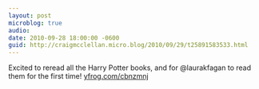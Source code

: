 ```yaml
---
layout: post
microblog: true
audio: 
date: 2010-09-28 18:00:00 -0600
guid: http://craigmcclellan.micro.blog/2010/09/29/t25891583533.html
---
```

Excited to reread all the Harry Potter books, and for @laurakfagan to read them for the first time! [yfrog.com/cbnzmnj](http://yfrog.com/cbnzmnj)
